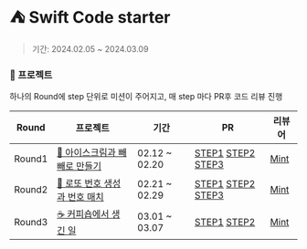 # ⛺️ Swift Code starter
>기간:  2024.02.05 ~ 2024.03.09

### 📁 프로젝트
하나의 Round에 step 단위로 미션이 주어지고, 매 step 마다 PR후 코드 리뷰 진행

|Round|프로젝트|기간|PR|리뷰어|
|------|------|--|---|----|
|Round1|[🍨 아이스크림과 빼빼로 만들기](https://github.com/chaehyunp/swift-starter-Round1/tree/ss_14_smolder)|02.12 ~ 02.20|[STEP1](https://github.com/yagom-academy/swift-starter-Round1/pull/883)  [STEP2](https://github.com/yagom-academy/swift-starter-Round1/pull/893)  [STEP3](https://github.com/yagom-academy/swift-starter-Round1/pull/896)| [Mint](https://github.com/mint3382)|
|Round2|[🔢 로또 번호 생성과 번호 매치](https://github.com/chaehyunp/swift-starter-Round2/tree/ss_14_smolder)|02.21 ~ 02.29|[STEP1](https://github.com/yagom-academy/swift-starter-Round2/pull/713) [STEP2](https://github.com/yagom-academy/swift-starter-Round2/pull/714) [STEP3](https://github.com/yagom-academy/swift-starter-Round2/pull/718) | [Mint](https://github.com/mint3382)|
|Round3|[☕️ 커피숍에서 생긴 일](https://github.com/chaehyunp/swift-starter-Round3/tree/ss_14_smolder)|03.01 ~ 03.07|[STEP1](https://github.com/yagom-academy/swift-starter-Round3/pull/314) [STEP2](https://github.com/yagom-academy/swift-starter-Round3/pull/317) | [Mint](https://github.com/mint3382)|
